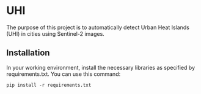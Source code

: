 # UHI

The purpose of this project is to automatically detect Urban Heat Islands (UHI) in cities using Sentinel-2 images.

## Installation

In your working environment, install the necessary libraries as specified by requirements.txt. You can use this command:

`pip install -r requirements.txt`

